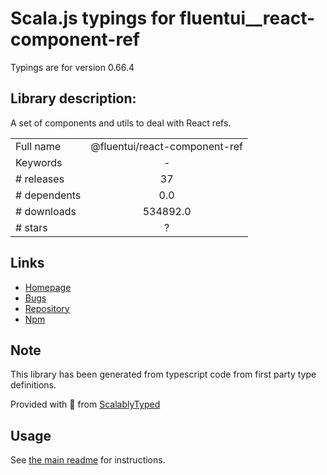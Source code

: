 
# Scala.js typings for fluentui__react-component-ref

Typings are for version 0.66.4

## Library description:
A set of components and utils to deal with React refs.

|                    |                 |
| ------------------ | :-------------: |
| Full name          | @fluentui/react-component-ref |
| Keywords           | - |
| # releases         | 37 |
| # dependents       | 0.0 |
| # downloads        | 534892.0 |
| # stars            | ? |

## Links
- [Homepage](https://github.com/microsoft/fluentui/tree/master/packages/fluentui/react-component-ref)
- [Bugs](https://github.com/microsoft/fluentui/issues)
- [Repository](https://github.com/microsoft/fluentui)
- [Npm](https://www.npmjs.com/package/%40fluentui%2Freact-component-ref)
    


## Note
This library has been generated from typescript code from first party type definitions.

Provided with :purple_heart: from [ScalablyTyped](https://github.com/oyvindberg/ScalablyTyped)

## Usage
See [the main readme](../../readme.md) for instructions.


